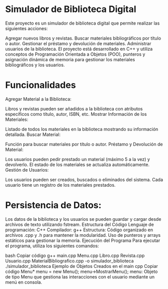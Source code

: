 # Simulador de Biblioteca Digital
Este proyecto es un simulador de biblioteca digital que permite realizar las siguientes acciones:

Agregar nuevos libros y revistas.
Buscar materiales bibliográficos por título o autor.
Gestionar el préstamo y devolución de materiales.
Administrar usuarios de la biblioteca.
El proyecto está desarrollado en C++ y utiliza conceptos de Programación Orientada a Objetos (POO), punteros y asignación dinámica de memoria para gestionar los materiales bibliográficos y los usuarios.

# Funcionalidades
Agregar Material a la Biblioteca:

Libros y revistas pueden ser añadidos a la biblioteca con atributos específicos como título, autor, ISBN, etc.
Mostrar Información de los Materiales:

Listado de todos los materiales en la biblioteca mostrando su información detallada.
Buscar Material:

Función para buscar materiales por título o autor.
Préstamo y Devolución de Material:

Los usuarios pueden pedir prestado un material (máximo 5 a la vez) y devolverlo. El estado de los materiales se actualiza automáticamente.
Gestión de Usuarios:

Los usuarios pueden ser creados, buscados o eliminados del sistema. Cada usuario tiene un registro de los materiales prestados.
# Persistencia de Datos:

Los datos de la biblioteca y los usuarios se pueden guardar y cargar desde archivos de texto utilizando fstream.
Estructura del Código
Lenguaje de programación: C++
Compilador: g++
Estructura:
Código organizado en archivos .cpp y .h para mantener la modularidad.
Uso de punteros y arrays estáticos para gestionar la memoria.
Ejecución del Programa
Para ejecutar el programa, utiliza los siguientes comandos:

bash
Copiar código
g++ main.cpp Menu.cpp Libro.cpp Revista.cpp Usuario.cpp MaterialBibliografico.cpp -o simulador_biblioteca
./simulador_biblioteca
Ejemplo de Objetos Creados en el main
cpp
Copiar código
Menu* menu = new Menu();
menu->MostrarMenu();
menu: Objeto de tipo Menu que gestiona las interacciones con el usuario mediante un menú en consola.
